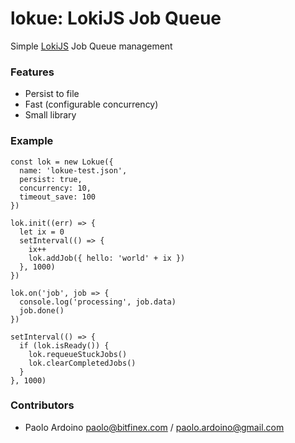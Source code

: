 # lokue: LokiJS Job Queue

Simple [LokiJS](http://lokijs.org/) Job Queue management

### Features
* Persist to file
* Fast (configurable concurrency)
* Small library

### Example

```
const lok = new Lokue({
  name: 'lokue-test.json',
  persist: true,
  concurrency: 10,
  timeout_save: 100
})

lok.init((err) => {
  let ix = 0
  setInterval(() => {
    ix++
    lok.addJob({ hello: 'world' + ix })
  }, 1000)
})

lok.on('job', job => {
  console.log('processing', job.data)
  job.done()
})

setInterval(() => {
  if (lok.isReady()) {
    lok.requeueStuckJobs()
    lok.clearCompletedJobs()
  }
}, 1000)
```

### Contributors
* Paolo Ardoino <paolo@bitfinex.com> / <paolo.ardoino@gmail.com>
